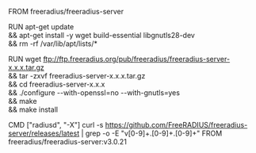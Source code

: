FROM freeradius/freeradius-server

RUN apt-get update \
    && apt-get install -y wget build-essential libgnutls28-dev \
    && rm -rf /var/lib/apt/lists/*

RUN wget ftp://ftp.freeradius.org/pub/freeradius/freeradius-server-x.x.x.tar.gz \
    && tar -zxvf freeradius-server-x.x.x.tar.gz \
    && cd freeradius-server-x.x.x \
    && ./configure --with-openssl=no --with-gnutls=yes \
    && make \
    && make install

CMD ["radiusd", "-X"]
curl -s https://github.com/FreeRADIUS/freeradius-server/releases/latest | grep -o -E "v[0-9]+\.[0-9]+\.[0-9]+"
FROM freeradius/freeradius-server:v3.0.21
